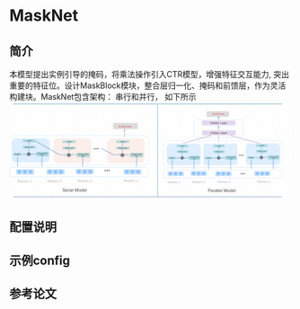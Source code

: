 # MaskNet

## 简介

本模型提出实例引导的掩码，将乘法操作引入CTR模型，增强特征交互能力, 突出重要的特征位。设计MaskBlock模块，整合层归一化、掩码和前馈层，作为灵活构建块。MaskNet包含架构： 串行和并行， 如下所示
![masknet](../../images/models/masknet.jpg)

## 配置说明

## 示例config

## 参考论文
